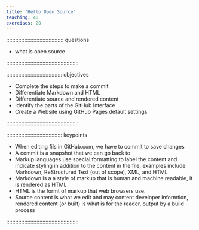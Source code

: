 ```yaml
---
title: "Hello Open Source"
teaching: 40
exercises: 20
---
```


:::::::::::::::::::::::::::::::::::::: questions 

- what is open source

::::::::::::::::::::::::::::::::::::::::::::::::

::::::::::::::::::::::::::::::::::::: objectives

- Complete the steps to make a commit
- Differentiate Markdown and HTML
- Differentiate source and rendered content
- Identify the parts of the GitHub Interface
- Create a Website using GitHub Pages default settings

::::::::::::::::::::::::::::::::::::::::::::::::






::::::::::::::::::::::::::::::::::::: keypoints 

- When editing fils in GitHub.com, we have to commit to save changes
- A commit is a snapshot that we can go back to
- Markup languages use special formatting to label the content and indicate styling in addition to the content in the file, examples include Markdown, ReStructured Text (out of scope), XML, and HTML
- Markdown is a a style of markup that is human and machine readable, it is rendered as HTML
- HTML is the formt of markup that web browsers use. 
- Source content is what we edit and may content developer informtion, rendered content (or built) is what is for the reader, output by a build process


::::::::::::::::::::::::::::::::::::::::::::::::
